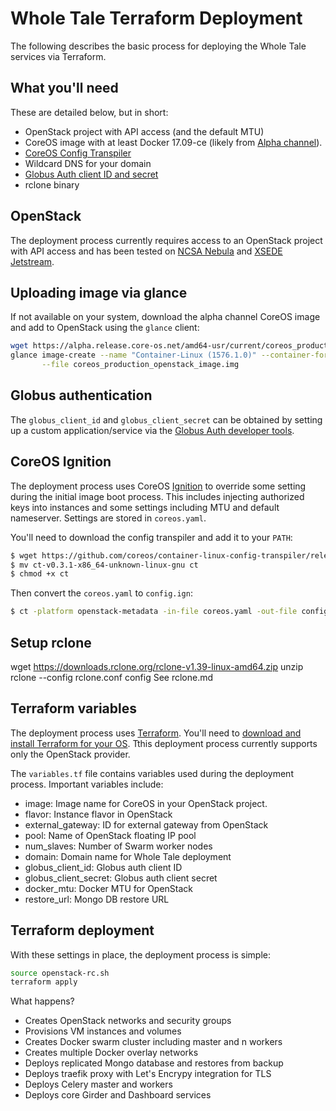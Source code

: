 # Whole Tale Terraform Deployment

The following describes the basic process for deploying the Whole Tale services via Terraform.

## What you'll need
These are detailed below, but in short:
* OpenStack project with API access (and the default MTU)
* CoreOS image with at least Docker 17.09-ce (likely from [Alpha channel](https://alpha.release.core-os.net/amd64-usr/current/)).
* [CoreOS Config Transpiler](https://github.com/coreos/container-linux-config-transpiler)
* Wildcard DNS for your domain
* [Globus Auth client ID and secret](https://auth.globus.org/v2/web/developers)
* rclone binary 


## OpenStack
The deployment process currently requires access to an OpenStack project with API access and has been tested on [NCSA Nebula](nebula.ncsa.illinois.edu) and [XSEDE Jetstream](https://portal.xsede.org/jetstream).

## Uploading image via glance

If not available on your system, download the alpha channel CoreOS image and add to OpenStack using the ``glance`` client:

```bash
wget https://alpha.release.core-os.net/amd64-usr/current/coreos_production_openstack_image.img.bz2
glance image-create --name "Container-Linux (1576.1.0)" --container-format bare --disk-format qcow2 \
       --file coreos_production_openstack_image.img
```

## Globus authentication
The ``globus_client_id`` and ``globus_client_secret`` can be obtained by setting up a custom application/service via the [Globus Auth developer tools](https://auth.globus.org/v2/web/developers).


## CoreOS Ignition
The deployment process uses CoreOS [Ignition](https://coreos.com/ignition/docs/latest/) to override some setting during the initial image boot process. This includes injecting authorized keys into instances and some settings including MTU and default nameserver.  Settings are stored in ``coreos.yaml``.

You'll need to download the config transpiler and add it to your ``PATH``:
```bash
$ wget https://github.com/coreos/container-linux-config-transpiler/releases/download/v0.3.1/ct-v0.3.1-x86_64-unknown-linux-gnu
$ mv ct-v0.3.1-x86_64-unknown-linux-gnu ct
$ chmod +x ct
```

Then convert the ``coreos.yaml`` to ``config.ign``:

```bash
$ ct -platform openstack-metadata -in-file coreos.yaml -out-file config.ign
```

## Setup rclone

wget https://downloads.rclone.org/rclone-v1.39-linux-amd64.zip
unzip
rclone --config rclone.conf config
See rclone.md

## Terraform variables

The deployment process uses [Terraform](https://www.terraform.io/).  You'll need to [download and install Terraform for your OS](https://www.terraform.io/downloads.html). Tthis deployment process currently supports only the OpenStack provider.

The ``variables.tf`` file contains variables used during the deployment process. Important variables include:
* image: Image name for CoreOS in your OpenStack project.
* flavor: Instance flavor in OpenStack
* external_gateway: ID for external gateway from OpenStack
* pool: Name of OpenStack floating IP pool
* num_slaves: Number of Swarm worker nodes
* domain: Domain name for Whole Tale deployment
* globus_client_id: Globus auth client ID
* globus_client_secret: Globus auth client secret
* docker_mtu: Docker MTU for  OpenStack
* restore_url: Mongo DB restore URL

## Terraform deployment

With these settings in place, the deployment process is simple:

```bash
source openstack-rc.sh
terraform apply
```

What happens?
* Creates OpenStack networks and security groups
* Provisions VM instances and volumes
* Creates Docker swarm cluster including master and n workers
* Creates multiple Docker overlay networks
* Deploys replicated Mongo database and restores from backup
* Deploys traefik proxy with Let's Encrypy integration for TLS
* Deploys Celery master and workers
* Deploys core Girder and Dashboard services

